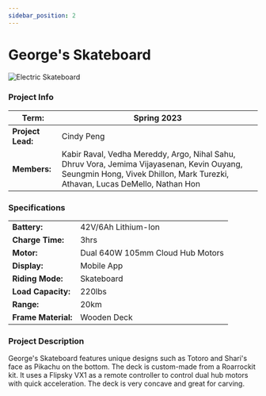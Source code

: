 ```yaml
---
sidebar_position: 2
---
```


# George's Skateboard

![Electric Skateboard](./img/electric_skateboard.jpg)

### Project Info

| **Term:** | Spring 2023 |
| -------------------- | --------------------------------------------------------------------------|
| **Project Lead:**       | Cindy Peng |
| **Members:** |  Kabir Raval, Vedha Mereddy, Argo, Nihal Sahu, Dhruv Vora, Jemima Vijayasenan, Kevin Ouyang, Seungmin Hong, Vivek Dhillon, Mark Turezki, Athavan, Lucas DeMello, Nathan Hon |

### Specifications
| | |
| -------------------- | --------------------------------------------------------------------------|
| **Battery:** | 42V/6Ah Lithium-Ion |
|**Charge Time:** | 3hrs |
|**Motor:** | Dual 640W 105mm Cloud Hub Motors |
|**Display:** | Mobile App |
|**Riding Mode:** | Skateboard |
|**Load Capacity:** | 220lbs |
|**Range:** | 20km |
|**Frame Material:** | Wooden Deck |

### Project Description

George's Skateboard features unique designs such as Totoro and Shari's face as Pikachu on the bottom. The deck is custom-made from a Roarrockit kit. It uses a Flipsky VX1 as a remote controller to control dual hub motors with quick acceleration. The deck is very concave and great for carving.
